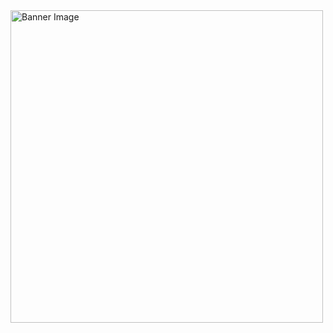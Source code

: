 <img src="https://raaghustorageaccount.blob.core.windows.net/raaghu-blob/banner-light.png" alt="Banner Image" width="500" height="auto">

